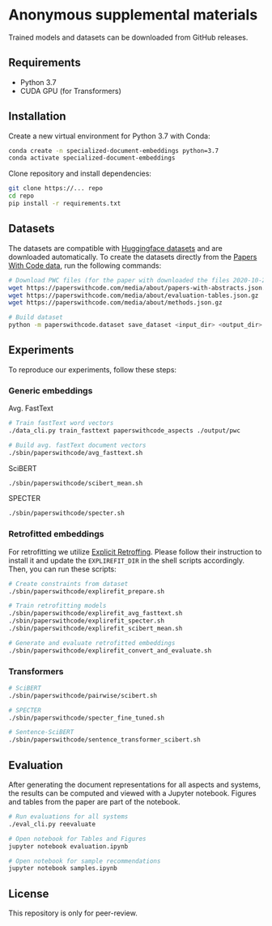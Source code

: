 # Anonymous supplemental materials

Trained models and datasets can be downloaded from GitHub releases.

## Requirements

- Python 3.7
- CUDA GPU (for Transformers)

## Installation

Create a new virtual environment for Python 3.7 with Conda:

```bash
conda create -n specialized-document-embeddings python=3.7
conda activate specialized-document-embeddings
```

Clone repository and install dependencies:

```bash
git clone https://... repo
cd repo
pip install -r requirements.txt
```

## Datasets

The datasets are compatible with [Huggingface datasets](https://github.com/huggingface/datasets) and are downloaded automatically.
To create the datasets directly from the [Papers With Code data](https://github.com/paperswithcode/paperswithcode-data), run the following commands:

```bash
# Download PWC files (for the paper with downloaded the files 2020-10-27)
wget https://paperswithcode.com/media/about/papers-with-abstracts.json.gz
wget https://paperswithcode.com/media/about/evaluation-tables.json.gz
wget https://paperswithcode.com/media/about/methods.json.gz

# Build dataset
python -m paperswithcode.dataset save_dataset <input_dir> <output_dir> 
```


## Experiments

To reproduce our experiments, follow these steps:

### Generic embeddings

Avg. FastText
```bash
# Train fastText word vectors
./data_cli.py train_fasttext paperswithcode_aspects ./output/pwc

# Build avg. fastText document vectors
./sbin/paperswithcode/avg_fasttext.sh
```
 
SciBERT
```bash
./sbin/paperswithcode/scibert_mean.sh
```

SPECTER
```bash
./sbin/paperswithcode/specter.sh
```

### Retrofitted embeddings

For retrofitting we utilize [Explicit Retroffing](https://github.com/codogogo/explirefit). 
Please follow their instruction to install it and update the `EXPLIREFIT_DIR` in the shell scripts accordingly.
Then, you can run these scripts:

```bash
# Create constraints from dataset 
./sbin/paperswithcode/explirefit_prepare.sh

# Train retrofitting models
./sbin/paperswithcode/explirefit_avg_fasttext.sh
./sbin/paperswithcode/explirefit_specter.sh
./sbin/paperswithcode/explirefit_scibert_mean.sh

# Generate and evaluate retrofitted embeddings 
./sbin/paperswithcode/explirefit_convert_and_evaluate.sh
```


### Transformers

```bash
# SciBERT
./sbin/paperswithcode/pairwise/scibert.sh

# SPECTER
./sbin/paperswithcode/specter_fine_tuned.sh

# Sentence-SciBERT
./sbin/paperswithcode/sentence_transformer_scibert.sh
```



## Evaluation

After generating the document representations for all aspects and systems, the results can be computed and viewed with a Jupyter notebook. 
Figures and tables from the paper are part of the notebook.

```bash
# Run evaluations for all systems
./eval_cli.py reevaluate

# Open notebook for Tables and Figures
jupyter notebook evaluation.ipynb

# Open notebook for sample recommendations
jupyter notebook samples.ipynb
```

## License

This repository is only for peer-review.